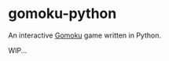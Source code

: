 # gomoku-python
An interactive [Gomoku](https://en.wikipedia.org/wiki/Gomoku) game written in Python.


WIP...

